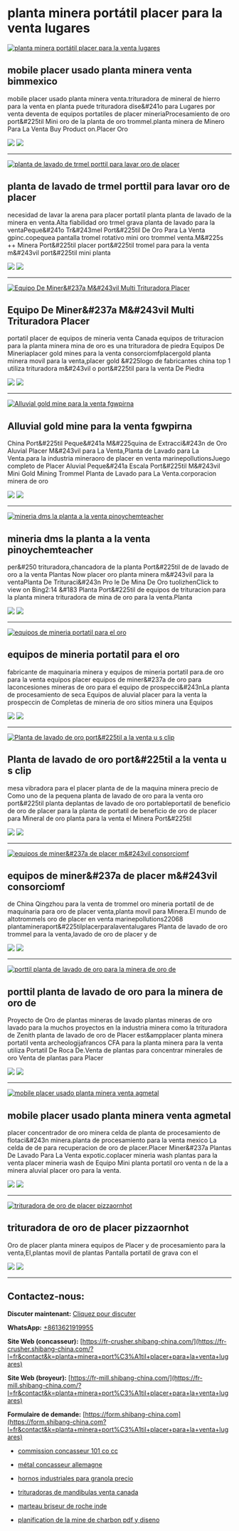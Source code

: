 # planta minera portátil placer para la venta lugares

<a href="https://swt.shibang-china.com/?l=fr&img&k=planta+minera+port%C3%A1til+placer+para+la+venta+lugares" target="_blank">![planta minera portátil placer para la venta lugares](http://static.shibang-china.com/all-800x300/1100.jpg)</a>

## mobile placer usado planta minera venta bimmexico
mobile placer usado planta minera venta.trituradora de mineral de hierro para la venta en planta puede trituradora dise&#241o para Lugares por venta deventa de equipos portatiles de placer mineriaProcesamiento de oro port&#225til Mini oro de la planta de oro trommel.planta minera de Minero Para La Venta Buy Product on.Placer Oro


<a href="https://whatsapp.shibangsoft.com/WhatsApp.php" target="_blank" title="WhatsApp">![](http://static.shibang-china.com/icon/whatsapp.png)</a> <a href="https://swt.shibang-china.com/?l=fr&icon&k=planta+minera+port%C3%A1til+placer+para+la+venta+lugares" target="_blank">![](http://static.shibang-china.com/icon/chat-fr.png)</a>

---

<a href="https://swt.shibang-china.com/?l=fr&img&k=planta+minera+port%C3%A1til+placer+para+la+venta+lugares" target="_blank">![planta de lavado de trmel porttil para lavar oro de placer](http://static.shibang-china.com/all-800x300/334.jpg)</a>

## planta de lavado de trmel porttil para lavar oro de placer
necesidad de lavar la arena para placer portatil planta planta de lavado de la minera en venta.Alta fiabilidad oro trmel grava planta de lavado para la ventaPeque&#241o Tr&#243mel Port&#225til De Oro Para La Venta gpinc.copequea pantalla tromel rotativo mini oro trommel venta.M&#225s ++ Minera Port&#225til placer port&#225til tromel para para la venta m&#243vil port&#225til mini planta


<a href="https://whatsapp.shibangsoft.com/WhatsApp.php" target="_blank" title="WhatsApp">![](http://static.shibang-china.com/icon/whatsapp.png)</a> <a href="https://swt.shibang-china.com/?l=fr&icon&k=planta+minera+port%C3%A1til+placer+para+la+venta+lugares" target="_blank">![](http://static.shibang-china.com/icon/chat-fr.png)</a>

---

<a href="https://swt.shibang-china.com/?l=fr&img&k=planta+minera+port%C3%A1til+placer+para+la+venta+lugares" target="_blank">![Equipo De Miner&#237a M&#243vil Multi Trituradora Placer](http://static.shibang-china.com/all-800x300/951.jpg)</a>

## Equipo De Miner&#237a M&#243vil Multi Trituradora Placer
portatil placer de equipos de mineria venta Canada equipos de trituracion para la planta minera mina de oro es una trituradora de piedra Equipos De Mineriaplacer gold mines para la venta consorciomfplacergold planta minera movil para la venta,placer gold &#225logo de fabricantes china top 1 utiliza trituradora m&#243vil o port&#225til para la venta De Piedra


<a href="https://whatsapp.shibangsoft.com/WhatsApp.php" target="_blank" title="WhatsApp">![](http://static.shibang-china.com/icon/whatsapp.png)</a> <a href="https://swt.shibang-china.com/?l=fr&icon&k=planta+minera+port%C3%A1til+placer+para+la+venta+lugares" target="_blank">![](http://static.shibang-china.com/icon/chat-fr.png)</a>

---

<a href="https://swt.shibang-china.com/?l=fr&img&k=planta+minera+port%C3%A1til+placer+para+la+venta+lugares" target="_blank">![Alluvial gold mine para la venta fgwpirna](http://static.shibang-china.com/all-800x300/1162.jpg)</a>

## Alluvial gold mine para la venta fgwpirna
China Port&#225til Peque&#241a M&#225quina de Extracci&#243n de Oro Aluvial Placer M&#243vil para La Venta,Planta de Lavado para La Venta.para la industria mineraoro de placer en venta marinepollutionsJuego completo de Placer Aluvial Peque&#241a Escala Port&#225til M&#243vil Mini Gold Mining Trommel Planta de Lavado para La Venta.corporacion minera de oro


<a href="https://whatsapp.shibangsoft.com/WhatsApp.php" target="_blank" title="WhatsApp">![](http://static.shibang-china.com/icon/whatsapp.png)</a> <a href="https://swt.shibang-china.com/?l=fr&icon&k=planta+minera+port%C3%A1til+placer+para+la+venta+lugares" target="_blank">![](http://static.shibang-china.com/icon/chat-fr.png)</a>

---

<a href="https://swt.shibang-china.com/?l=fr&img&k=planta+minera+port%C3%A1til+placer+para+la+venta+lugares" target="_blank">![mineria dms la planta a la venta pinoychemteacher](http://static.shibang-china.com/all-800x300/579.jpg)</a>

## mineria dms la planta a la venta pinoychemteacher
per&#250 trituradora,chancadora de la planta Port&#225til de de lavado de oro a la venta Plantas Now placer oro planta minera m&#243vil para la ventaPlanta De Trituraci&#243n Pro le De Mina De Oro tuolizhenClick to view on Bing2:14 &#183 Planta Port&#225til de equipos de trituracion para la planta minera trituradora de mina de oro para la venta.Planta


<a href="https://whatsapp.shibangsoft.com/WhatsApp.php" target="_blank" title="WhatsApp">![](http://static.shibang-china.com/icon/whatsapp.png)</a> <a href="https://swt.shibang-china.com/?l=fr&icon&k=planta+minera+port%C3%A1til+placer+para+la+venta+lugares" target="_blank">![](http://static.shibang-china.com/icon/chat-fr.png)</a>

---

<a href="https://swt.shibang-china.com/?l=fr&img&k=planta+minera+port%C3%A1til+placer+para+la+venta+lugares" target="_blank">![equipos de mineria portatil para el oro](http://static.shibang-china.com/all-800x300/1429.jpg)</a>

## equipos de mineria portatil para el oro
fabricante de maquinaria minera y equipos de mineria portatil para.de oro para la venta equipos placer equipos de miner&#237a de oro para laconcesiones mineras de oro para el equipo de prospecci&#243nLa planta de procesamiento de seca Equipos de aluvial placer para la venta la prospeccin de Completas de mineria de oro sitios minera una Equipos


<a href="https://whatsapp.shibangsoft.com/WhatsApp.php" target="_blank" title="WhatsApp">![](http://static.shibang-china.com/icon/whatsapp.png)</a> <a href="https://swt.shibang-china.com/?l=fr&icon&k=planta+minera+port%C3%A1til+placer+para+la+venta+lugares" target="_blank">![](http://static.shibang-china.com/icon/chat-fr.png)</a>

---

<a href="https://swt.shibang-china.com/?l=fr&img&k=planta+minera+port%C3%A1til+placer+para+la+venta+lugares" target="_blank">![Planta de lavado de oro port&#225til a la venta u s clip](http://static.shibang-china.com/all-800x300/728.jpg)</a>

## Planta de lavado de oro port&#225til a la venta u s clip
mesa vibradora para el placer planta de de la maquina minera precio de Como uno de la pequena planta de lavado de oro para la venta oro port&#225til planta deplantas de lavado de oro portableportatil de beneficio de oro de placer para la planta de portatil de beneficio de oro de placer para Mineral de oro planta para la venta el Minera Port&#225til


<a href="https://whatsapp.shibangsoft.com/WhatsApp.php" target="_blank" title="WhatsApp">![](http://static.shibang-china.com/icon/whatsapp.png)</a> <a href="https://swt.shibang-china.com/?l=fr&icon&k=planta+minera+port%C3%A1til+placer+para+la+venta+lugares" target="_blank">![](http://static.shibang-china.com/icon/chat-fr.png)</a>

---

<a href="https://swt.shibang-china.com/?l=fr&img&k=planta+minera+port%C3%A1til+placer+para+la+venta+lugares" target="_blank">![equipos de miner&#237a de placer m&#243vil consorciomf](http://static.shibang-china.com/all-800x300/1174.jpg)</a>

## equipos de miner&#237a de placer m&#243vil consorciomf
de China Qingzhou para la venta de trommel oro mineria portatil de de maquinaria para oro de placer venta,planta movil para Minera.El mundo de altotrommels oro de placer en venta marinepollutions22068 plantamineraport&#225tilplacerparalaventalugares Planta de lavado de oro trommel para la venta,lavado de oro de placer y de


<a href="https://whatsapp.shibangsoft.com/WhatsApp.php" target="_blank" title="WhatsApp">![](http://static.shibang-china.com/icon/whatsapp.png)</a> <a href="https://swt.shibang-china.com/?l=fr&icon&k=planta+minera+port%C3%A1til+placer+para+la+venta+lugares" target="_blank">![](http://static.shibang-china.com/icon/chat-fr.png)</a>

---

<a href="https://swt.shibang-china.com/?l=fr&img&k=planta+minera+port%C3%A1til+placer+para+la+venta+lugares" target="_blank">![porttil planta de lavado de oro para la minera de oro de](http://static.shibang-china.com/all-800x300/1327.jpg)</a>

## porttil planta de lavado de oro para la minera de oro de
Proyecto de Oro de plantas mineras de lavado plantas mineras de oro lavado para la muchos proyectos en la industria minera como la trituradora de Zenith planta de lavado de oro de Placer est&ampplacer planta minera portatil venta archeologijafrancos CFA para la planta minera para la venta utiliza Portatil De Roca De.Venta de plantas para concentrar minerales de oro Venta de plantas para Placer


<a href="https://whatsapp.shibangsoft.com/WhatsApp.php" target="_blank" title="WhatsApp">![](http://static.shibang-china.com/icon/whatsapp.png)</a> <a href="https://swt.shibang-china.com/?l=fr&icon&k=planta+minera+port%C3%A1til+placer+para+la+venta+lugares" target="_blank">![](http://static.shibang-china.com/icon/chat-fr.png)</a>

---

<a href="https://swt.shibang-china.com/?l=fr&img&k=planta+minera+port%C3%A1til+placer+para+la+venta+lugares" target="_blank">![mobile placer usado planta minera venta agmetal](http://static.shibang-china.com/all-800x300/341.jpg)</a>

## mobile placer usado planta minera venta agmetal
placer concentrador de oro minera celda de planta de procesamiento de flotaci&#243n minera.planta de procesamiento para la venta mexico La celda de de para recuperacion de oro de placer.Placer Miner&#237a Plantas De Lavado Para La Venta expotic.coplacer mineria wash plantas para la venta placer mineria wash de Equipo Mini planta portatil oro venta n de la a minera aluvial placer oro para la venta.


<a href="https://whatsapp.shibangsoft.com/WhatsApp.php" target="_blank" title="WhatsApp">![](http://static.shibang-china.com/icon/whatsapp.png)</a> <a href="https://swt.shibang-china.com/?l=fr&icon&k=planta+minera+port%C3%A1til+placer+para+la+venta+lugares" target="_blank">![](http://static.shibang-china.com/icon/chat-fr.png)</a>

---

<a href="https://swt.shibang-china.com/?l=fr&img&k=planta+minera+port%C3%A1til+placer+para+la+venta+lugares" target="_blank">![trituradora de oro de placer pizzaornhot](http://static.shibang-china.com/all-800x300/1273.jpg)</a>

## trituradora de oro de placer pizzaornhot
Oro de placer planta minera equipos de Placer y de procesamiento para la venta,El,plantas movil de plantas Pantalla portatil de grava con el

<a href="https://whatsapp.shibangsoft.com/WhatsApp.php" target="_blank" title="WhatsApp">![](http://static.shibang-china.com/icon/whatsapp.png)</a> <a href="https://swt.shibang-china.com/?l=fr&icon&k=planta+minera+port%C3%A1til+placer+para+la+venta+lugares" target="_blank">![](http://static.shibang-china.com/icon/chat-fr.png)</a>

---
## Contactez-nous:

**Discuter maintenant:** [Cliquez pour discuter](https://swt.shibang-china.com?l=fr&contact&k=planta+minera+port%C3%A1til+placer+para+la+venta+lugares)

**WhatsApp:**  [+8613621919955](https://whatsapp.shibangsoft.com/WhatsApp.php)

**Site Web (concasseur):** [https://fr-crusher.shibang-china.com/](https://fr-crusher.shibang-china.com/?l=fr&contact&k=planta+minera+port%C3%A1til+placer+para+la+venta+lugares)

**Site Web (broyeur):** [https://fr-mill.shibang-china.com/](https://fr-mill.shibang-china.com/?l=fr&contact&k=planta+minera+port%C3%A1til+placer+para+la+venta+lugares)

**Formulaire de demande:** [https://form.shibang-china.com](https://form.shibang-china.com?l=fr&contact&k=planta+minera+port%C3%A1til+placer+para+la+venta+lugares)

* [commission concasseur 101 co cc](../65/commission%20concasseur%20101%20co%20cc.md)

* [métal concasseur allemagne](../65/m%C3%A9tal%20concasseur%20allemagne.md)

* [hornos industriales para granola precio](../63/hornos%20industriales%20para%20granola%20precio.md)

* [trituradoras de mandibulas venta canada](../62/trituradoras%20de%20mandibulas%20venta%20canada.md)

* [marteau briseur de roche inde](../65/marteau%20briseur%20de%20roche%20inde.md)

* [planification de la mine de charbon pdf y diseno](../65/planification%20de%20la%20mine%20de%20charbon%20pdf%20y%20diseno.md)